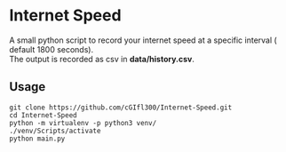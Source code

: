 # Internet Speed

A small python script to record your internet speed at a specific interval (
default 1800 seconds).  
The output is recorded as csv in **data/history.csv**.

## Usage

`git clone https://github.com/cGIfl300/Internet-Speed.git`  
`cd Internet-Speed`  
`python -m virtualenv -p python3 venv/`    
`./venv/Scripts/activate`  
`python main.py`  
